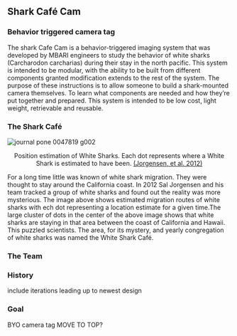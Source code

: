 Shark Café Cam
---

### Behavior triggered camera tag
The shark Cafe Cam is a behavior-triggered imaging system that was developed by MBARI engineers to study the behavior of white sharks (Carcharodon carcharias) during their stay in the north pacific. This system is intended to be modular, with the ability to be built from different components granted modification extends to the rest of the system. The purpose of these instructions is to allow someone to build a shark-mounted camera themselves. To learn what components are needed and how they’re put together and prepared. This system is intended to be low cost, light weight, retrievable and reusable.

### The Shark Café
![journal pone 0047819 g002](https://user-images.githubusercontent.com/52707386/62470534-80a35d00-b74f-11e9-9ba3-354c2872ee0f.png)
<p align = 'center'>Position estimation of White Sharks. Each dot represents where a White Shark is estimated to have been. <a href="https://journals.plos.org/plosone/article?id=10.1371/journal.pone.0047819">(Jorgensen, et al. 2012)</a></p>

For a long time little was known of white shark migration. They were thought to stay around the California coast. In 2012 Sal Jorgensen and his team tracked a group of white sharks and found out the reality was more mysterious. The image above shows estimated migration routes of white sharks with ech dot representing a location estimate for a given time.The large cluster of dots in the center of the above image shows that white sharks are staying in that area between the coast of California and Hawaii. This puzzled scientists. The area, for its mystery, and yearly congregation of white sharks was named the White Shark Café.

### The Team

### History
include iterations leading up to newest design

### Goal
BYO camera tag
MOVE TO TOP?



